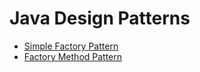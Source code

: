 # Java Design Patterns

* [Simple Factory Pattern](c02simpleFactory.md)
* [Factory Method Pattern](c03factoryMethod.md)
